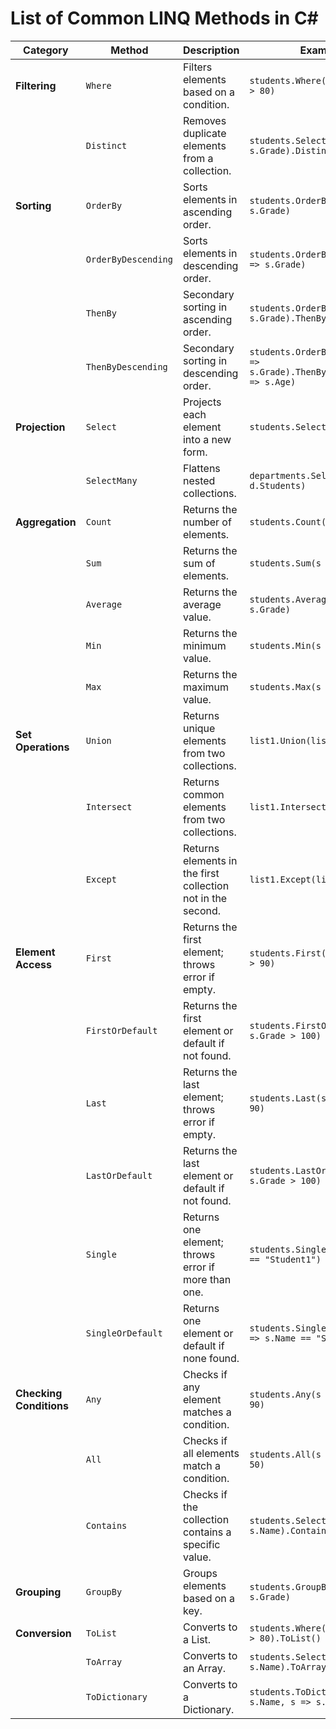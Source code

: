 # List of Common LINQ Methods in C# 

| **Category**         | **Method**           | **Description**                                    | **Example** |
|----------------------|---------------------|--------------------------------------------------|-------------|
| **Filtering**       | `Where`              | Filters elements based on a condition.          | `students.Where(s => s.Grade > 80)` |
|                     | `Distinct`           | Removes duplicate elements from a collection.   | `students.Select(s => s.Grade).Distinct()` |
| **Sorting**         | `OrderBy`            | Sorts elements in ascending order.             | `students.OrderBy(s => s.Grade)` |
|                     | `OrderByDescending`  | Sorts elements in descending order.            | `students.OrderByDescending(s => s.Grade)` |
|                     | `ThenBy`             | Secondary sorting in ascending order.          | `students.OrderBy(s => s.Grade).ThenBy(s => s.Name)` |
|                     | `ThenByDescending`   | Secondary sorting in descending order.         | `students.OrderByDescending(s => s.Grade).ThenByDescending(s => s.Age)` |
| **Projection**      | `Select`             | Projects each element into a new form.         | `students.Select(s => s.Name)` |
|                     | `SelectMany`         | Flattens nested collections.                   | `departments.SelectMany(d => d.Students)` |
| **Aggregation**     | `Count`              | Returns the number of elements.                | `students.Count()` |
|                     | `Sum`                | Returns the sum of elements.                   | `students.Sum(s => s.Grade)` |
|                     | `Average`            | Returns the average value.                     | `students.Average(s => s.Grade)` |
|                     | `Min`                | Returns the minimum value.                     | `students.Min(s => s.Grade)` |
|                     | `Max`                | Returns the maximum value.                     | `students.Max(s => s.Grade)` |
| **Set Operations**  | `Union`              | Returns unique elements from two collections.  | `list1.Union(list2)` |
|                     | `Intersect`          | Returns common elements from two collections.  | `list1.Intersect(list2)` |
|                     | `Except`             | Returns elements in the first collection not in the second. | `list1.Except(list2)` |
| **Element Access**  | `First`              | Returns the first element; throws error if empty. | `students.First(s => s.Grade > 90)` |
|                     | `FirstOrDefault`     | Returns the first element or default if not found. | `students.FirstOrDefault(s => s.Grade > 100)` |
|                     | `Last`               | Returns the last element; throws error if empty. | `students.Last(s => s.Grade > 90)` |
|                     | `LastOrDefault`      | Returns the last element or default if not found. | `students.LastOrDefault(s => s.Grade > 100)` |
|                     | `Single`             | Returns one element; throws error if more than one. | `students.Single(s => s.Name == "Student1")` |
|                     | `SingleOrDefault`    | Returns one element or default if none found. | `students.SingleOrDefault(s => s.Name == "Student1")` |
| **Checking Conditions** | `Any`           | Checks if any element matches a condition.     | `students.Any(s => s.Grade > 90)` |
|                     | `All`                | Checks if all elements match a condition.      | `students.All(s => s.Grade > 50)` |
|                     | `Contains`           | Checks if the collection contains a specific value. | `students.Select(s => s.Name).Contains("Student1")` |
| **Grouping**        | `GroupBy`            | Groups elements based on a key.                | `students.GroupBy(s => s.Grade)` |
| **Conversion**      | `ToList`             | Converts to a List.                            | `students.Where(s => s.Grade > 80).ToList()` |
|                     | `ToArray`            | Converts to an Array.                          | `students.Select(s => s.Name).ToArray()` |
|                     | `ToDictionary`       | Converts to a Dictionary.                      | `students.ToDictionary(s => s.Name, s => s.Grade)` |


